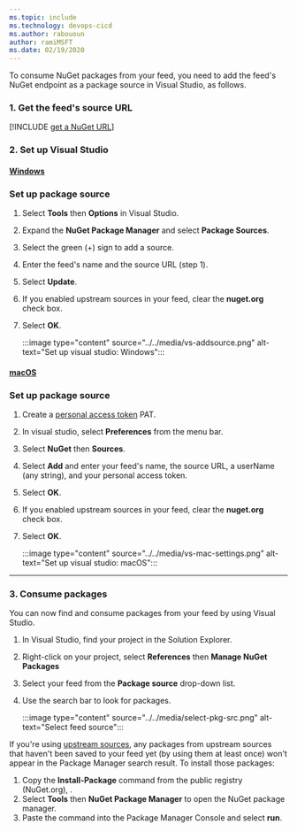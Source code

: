 ```yaml
---
ms.topic: include
ms.technology: devops-cicd
ms.author: rabououn
author: ramiMSFT
ms.date: 02/19/2020
---
```


To consume NuGet packages from your feed, you need to add the feed's NuGet endpoint as a package source in Visual Studio, as follows.

<a name="get-nuget-pkg-url"></a>

### 1. Get the feed's source URL

[!INCLUDE [get a NuGet URL](nuget-consume-endpoint.md)]

### 2. Set up Visual Studio

#### [Windows](#tab/windows/)

### Set up package source

1. Select **Tools** then **Options** in Visual Studio.
1. Expand the **NuGet Package Manager** and select **Package Sources**.
1. Select the green (+) sign to add a source.
1. Enter the feed's name and the source URL (step 1).
1. Select **Update**.
1. If you enabled upstream sources in your feed, clear the **nuget.org** check box.
1. Select **OK**.

    :::image type="content" source="../../media/vs-addsource.png" alt-text="Set up visual studio: Windows":::

<a name="mac-os"></a>

#### [macOS](#tab/macOS/)

### Set up package source

1. Create a [personal access token](../../../organizations/accounts/use-personal-access-tokens-to-authenticate.md) PAT.
1. In visual studio, select **Preferences** from the menu bar.
1. Select **NuGet** then **Sources**.
1. Select **Add** and enter your feed's name, the source URL, a userName (any string), and your personal access token.
1. Select **OK**.
1. If you enabled upstream sources in your feed, clear the **nuget.org** check box.
1. Select **OK**.

    :::image type="content" source="../../media/vs-mac-settings.png" alt-text="Set up visual studio: macOS":::

<a name="consume-packages"></a>

---

### 3. Consume packages

You can now find and consume packages from your feed by using Visual Studio.

1. In Visual Studio, find your project in the Solution Explorer.
1. Right-click on your project, select **References** then **Manage NuGet Packages**
1. Select your feed from the **Package source** drop-down list.
1. Use the search bar to look for packages.

    :::image type="content" source="../../media/select-pkg-src.png" alt-text="Select feed source":::

If you're using [upstream sources](../../nuget/upstream-sources.md), any packages from upstream sources that haven't been saved to your feed yet (by using them at least once) won't appear in the Package Manager search result. To install those packages:

1. Copy the **Install-Package** command from the public registry (NuGet.org), .
1. Select **Tools** then **NuGet Package Manager** to open the NuGet package manager.
1. Paste the command into the Package Manager Console and select **run**.
